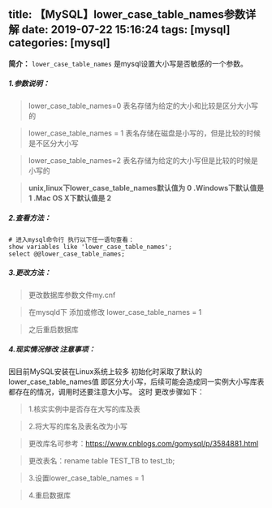 title: 【MySQL】lower_case_table_names参数详解
date: 2019-07-22 15:16:24
tags: [mysql]
categories: [mysql]
---
**简介：** `lower_case_table_names` 是mysql设置大小写是否敏感的一个参数。

##### 1.参数说明：

> lower_case_table_names=0  表名存储为给定的大小和比较是区分大小写的 

>  lower_case_table_names = 1  表名存储在磁盘是小写的，但是比较的时候是不区分大小写

>   lower_case_table_names=2 表名存储为给定的大小写但是比较的时候是小写的

> **unix,linux下lower_case_table_names默认值为 0 .Windows下默认值是 1 .Mac OS X下默认值是 2**

<!--more-->

##### 2.查看方法：

```mysql
# 进入mysql命令行 执行以下任一语句查看：
show variables like 'lower_case_table_names';
select @@lower_case_table_names;
```

##### 3.更改方法：

> 更改数据库参数文件my.cnf

> 在mysqld下 添加或修改 lower_case_table_names = 1

> 之后重启数据库

##### 4.现实情况修改 注意事项：

因目前MySQL安装在Linux系统上较多 初始化时采取了默认的lower_case_table_names值 即区分大小写，后续可能会造成同一实例大小写库表都存在的情况，调用时还要注意大小写。
这时 更改步骤如下：

> 1.核实实例中是否存在大写的库及表

> 2.将大写的库名及表名改为小写

> 更改库名可参考：https://www.cnblogs.com/gomysql/p/3584881.html

> 更改表名：rename table TEST_TB to test_tb;

> 3.设置lower_case_table_names = 1

> 4.重启数据库

